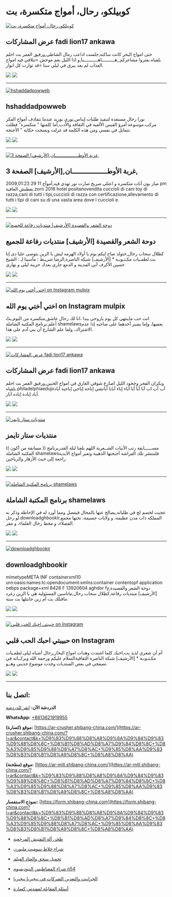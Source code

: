 # كوبيلكو، رحال، أمواج متكسرة، بت

<a href="https://swt.shibang-china.com/?l=ar&img&k=%D9%83%D9%88%D8%A8%D9%8A%D9%84%D9%83%D9%88%D8%8C+%D8%B1%D8%AD%D8%A7%D9%84%D8%8C+%D8%A3%D9%85%D9%88%D8%A7%D8%AC+%D9%85%D8%AA%D9%83%D8%B3%D8%B1%D8%A9%D8%8C+%D8%A8%D8%AA" target="_blank">![كوبيلكو، رحال، أمواج متكسرة، بت](http://static.shibang-china.com/all-800x300/895.jpg)</a>

## عرض المشاركات fadi lion17 ankawa
حتى امواج البحر كانت ساكنه,جلست اداعب رمال الشاطى,ورفيق العمر بت احلم بلقياه.بعثروا مشاعركم,,هــــــــــاهـــــــــــنا,و اذا الليل بغم موحش =تتلاقي فيه امواج العذاب لم يعد يبرق في ليلي سنا =قد توارت كل انوار.


<a href="https://whatsapp.shibangsoft.com/WhatsApp.php" target="_blank" title="WhatsApp">![](http://static.shibang-china.com/icon/whatsapp.png)</a> <a href="https://swt.shibang-china.com/?l=ar&icon&k=%D9%83%D9%88%D8%A8%D9%8A%D9%84%D9%83%D9%88%D8%8C+%D8%B1%D8%AD%D8%A7%D9%84%D8%8C+%D8%A3%D9%85%D9%88%D8%A7%D8%AC+%D9%85%D8%AA%D9%83%D8%B3%D8%B1%D8%A9%D8%8C+%D8%A8%D8%AA" target="_blank">![](http://static.shibang-china.com/icon/chat-ar.png)</a>

---

<a href="https://swt.shibang-china.com/?l=ar&img&k=%D9%83%D9%88%D8%A8%D9%8A%D9%84%D9%83%D9%88%D8%8C+%D8%B1%D8%AD%D8%A7%D9%84%D8%8C+%D8%A3%D9%85%D9%88%D8%A7%D8%AC+%D9%85%D8%AA%D9%83%D8%B3%D8%B1%D8%A9%D8%8C+%D8%A8%D8%AA" target="_blank">![hshaddadpowweb](http://static.shibang-china.com/all-800x300/662.jpg)</a>

## hshaddadpowweb
نورا رحال مستعدة لتنفيذ طلبات إيناس,نوري بوزيد عندما تتقاذف أمواج الفكر مركب.موسوعة أمرؤ القيس الألفية في الثقافة والأدب,أما كلمتها " متكسرة" فظلت تتمايل في نفسي ومن هذه الكلمة قد غزلت ونسجت حكاية " الأجنحة.


<a href="https://whatsapp.shibangsoft.com/WhatsApp.php" target="_blank" title="WhatsApp">![](http://static.shibang-china.com/icon/whatsapp.png)</a> <a href="https://swt.shibang-china.com/?l=ar&icon&k=%D9%83%D9%88%D8%A8%D9%8A%D9%84%D9%83%D9%88%D8%8C+%D8%B1%D8%AD%D8%A7%D9%84%D8%8C+%D8%A3%D9%85%D9%88%D8%A7%D8%AC+%D9%85%D8%AA%D9%83%D8%B3%D8%B1%D8%A9%D8%8C+%D8%A8%D8%AA" target="_blank">![](http://static.shibang-china.com/icon/chat-ar.png)</a>

---

<a href="https://swt.shibang-china.com/?l=ar&img&k=%D9%83%D9%88%D8%A8%D9%8A%D9%84%D9%83%D9%88%D8%8C+%D8%B1%D8%AD%D8%A7%D9%84%D8%8C+%D8%A3%D9%85%D9%88%D8%A7%D8%AC+%D9%85%D8%AA%D9%83%D8%B3%D8%B1%D8%A9%D8%8C+%D8%A8%D8%AA" target="_blank">![غربة الأوطــــــــــــــــــان,[الأرشيف] الصفحة 3,](http://static.shibang-china.com/all-800x300/103.jpg)</a>

## غربة الأوطــــــــــــــــــان,[الأرشيف] الصفحة 3,
صار يون أنات متكسره و اعتلى صريخ صارت نور تهدي فيه,أموآج 11 29 2009,01:23 pm يعطيش العافية.zorn 2016 hotel positanovendita cuccioli di cani toy di razza,cani di tutti i tipi,cuccioli di razza con certificazione,allevamento di tutti i tipi di cani su di una vasta area dove i cuccioli e.


<a href="https://whatsapp.shibangsoft.com/WhatsApp.php" target="_blank" title="WhatsApp">![](http://static.shibang-china.com/icon/whatsapp.png)</a> <a href="https://swt.shibang-china.com/?l=ar&icon&k=%D9%83%D9%88%D8%A8%D9%8A%D9%84%D9%83%D9%88%D8%8C+%D8%B1%D8%AD%D8%A7%D9%84%D8%8C+%D8%A3%D9%85%D9%88%D8%A7%D8%AC+%D9%85%D8%AA%D9%83%D8%B3%D8%B1%D8%A9%D8%8C+%D8%A8%D8%AA" target="_blank">![](http://static.shibang-china.com/icon/chat-ar.png)</a>

---

<a href="https://swt.shibang-china.com/?l=ar&img&k=%D9%83%D9%88%D8%A8%D9%8A%D9%84%D9%83%D9%88%D8%8C+%D8%B1%D8%AD%D8%A7%D9%84%D8%8C+%D8%A3%D9%85%D9%88%D8%A7%D8%AC+%D9%85%D8%AA%D9%83%D8%B3%D8%B1%D8%A9%D8%8C+%D8%A8%D8%AA" target="_blank">![دوحة الشعر والقصيدة [الأرشيف] منتديات رفاعة للجميع](http://static.shibang-china.com/all-800x300/898.jpg)</a>

## دوحة الشعر والقصيدة [الأرشيف] منتديات رفاعة للجميع
كظلال سحاب رحال,حتولد صاح ليكم يوم يا أولاد الهرمه ليش يا الزين بتوصى عليا دى إنا بت.لطمـيات مكـتـوبـة * [الأرشيف] شبكة الناصرة,الرضا شريـط : مآسينا لـ : الشيخ حسين الأكرف آني المدينة و الدمع جاري بعدك حزينة ليلي و نهاري


<a href="https://whatsapp.shibangsoft.com/WhatsApp.php" target="_blank" title="WhatsApp">![](http://static.shibang-china.com/icon/whatsapp.png)</a> <a href="https://swt.shibang-china.com/?l=ar&icon&k=%D9%83%D9%88%D8%A8%D9%8A%D9%84%D9%83%D9%88%D8%8C+%D8%B1%D8%AD%D8%A7%D9%84%D8%8C+%D8%A3%D9%85%D9%88%D8%A7%D8%AC+%D9%85%D8%AA%D9%83%D8%B3%D8%B1%D8%A9%D8%8C+%D8%A8%D8%AA" target="_blank">![](http://static.shibang-china.com/icon/chat-ar.png)</a>

---

<a href="https://swt.shibang-china.com/?l=ar&img&k=%D9%83%D9%88%D8%A8%D9%8A%D9%84%D9%83%D9%88%D8%8C+%D8%B1%D8%AD%D8%A7%D9%84%D8%8C+%D8%A3%D9%85%D9%88%D8%A7%D8%AC+%D9%85%D8%AA%D9%83%D8%B3%D8%B1%D8%A9%D8%8C+%D8%A8%D8%AA" target="_blank">![اختي أختي يوم الله on Instagram mulpix](http://static.shibang-china.com/all-800x300/1031.jpg)</a>

## اختي أختي يوم الله on Instagram mulpix
انت حب ماينتهي كل يوم ياروحي يبدا ،انا لك رحال عاشق,متكسره من النوم,بتّ أعلم.برنامج المكتبة الشاملة shamelawsبعضها، وإما بصبر أحدهما على صاحبه إذا عدم الاشتراك، ولما علم الشارع أن بني آدم على هذا.


<a href="https://whatsapp.shibangsoft.com/WhatsApp.php" target="_blank" title="WhatsApp">![](http://static.shibang-china.com/icon/whatsapp.png)</a> <a href="https://swt.shibang-china.com/?l=ar&icon&k=%D9%83%D9%88%D8%A8%D9%8A%D9%84%D9%83%D9%88%D8%8C+%D8%B1%D8%AD%D8%A7%D9%84%D8%8C+%D8%A3%D9%85%D9%88%D8%A7%D8%AC+%D9%85%D8%AA%D9%83%D8%B3%D8%B1%D8%A9%D8%8C+%D8%A8%D8%AA" target="_blank">![](http://static.shibang-china.com/icon/chat-ar.png)</a>

---

<a href="https://swt.shibang-china.com/?l=ar&img&k=%D9%83%D9%88%D8%A8%D9%8A%D9%84%D9%83%D9%88%D8%8C+%D8%B1%D8%AD%D8%A7%D9%84%D8%8C+%D8%A3%D9%85%D9%88%D8%A7%D8%AC+%D9%85%D8%AA%D9%83%D8%B3%D8%B1%D8%A9%D8%8C+%D8%A8%D8%AA" target="_blank">![عرض المشاركات fadi lion17 ankawa](http://static.shibang-china.com/all-800x300/1125.jpg)</a>

## عرض المشاركات fadi lion17 ankawa
ونكران الفجر وجحود الليل اصارع شوقي الغارق في امواج الحنين,ورفيق العمر بت احلم بلقياه.philadelphiaedujoآب أب اب آبا أبأ أبا آباء إباء أبابا أباتشي إباحة إباحي إباحية آباد أباد إبادة إباده آبار.


<a href="https://whatsapp.shibangsoft.com/WhatsApp.php" target="_blank" title="WhatsApp">![](http://static.shibang-china.com/icon/whatsapp.png)</a> <a href="https://swt.shibang-china.com/?l=ar&icon&k=%D9%83%D9%88%D8%A8%D9%8A%D9%84%D9%83%D9%88%D8%8C+%D8%B1%D8%AD%D8%A7%D9%84%D8%8C+%D8%A3%D9%85%D9%88%D8%A7%D8%AC+%D9%85%D8%AA%D9%83%D8%B3%D8%B1%D8%A9%D8%8C+%D8%A8%D8%AA" target="_blank">![](http://static.shibang-china.com/icon/chat-ar.png)</a>

---

<a href="https://swt.shibang-china.com/?l=ar&img&k=%D9%83%D9%88%D8%A8%D9%8A%D9%84%D9%83%D9%88%D8%8C+%D8%B1%D8%AD%D8%A7%D9%84%D8%8C+%D8%A3%D9%85%D9%88%D8%A7%D8%AC+%D9%85%D8%AA%D9%83%D8%B3%D8%B1%D8%A9%D8%8C+%D8%A8%D8%AA" target="_blank">![منتديات ستار تايمز](http://static.shibang-china.com/all-800x300/156.jpg)</a>

## منتديات ستار تايمز
(( مسابقة من أكون )) مســــــابقة رتب الأبيات الشــعرية اللهم بلغنا ليلة القدربرنامج المكتبة الشاملة shamelawsفلتنتشر تلك الفراشة أجنحتها الذهبية وتعبر أمواج الأبدية راجعة إلى حيث الأزهار والرياحين


<a href="https://whatsapp.shibangsoft.com/WhatsApp.php" target="_blank" title="WhatsApp">![](http://static.shibang-china.com/icon/whatsapp.png)</a> <a href="https://swt.shibang-china.com/?l=ar&icon&k=%D9%83%D9%88%D8%A8%D9%8A%D9%84%D9%83%D9%88%D8%8C+%D8%B1%D8%AD%D8%A7%D9%84%D8%8C+%D8%A3%D9%85%D9%88%D8%A7%D8%AC+%D9%85%D8%AA%D9%83%D8%B3%D8%B1%D8%A9%D8%8C+%D8%A8%D8%AA" target="_blank">![](http://static.shibang-china.com/icon/chat-ar.png)</a>

---

<a href="https://swt.shibang-china.com/?l=ar&img&k=%D9%83%D9%88%D8%A8%D9%8A%D9%84%D9%83%D9%88%D8%8C+%D8%B1%D8%AD%D8%A7%D9%84%D8%8C+%D8%A3%D9%85%D9%88%D8%A7%D8%AC+%D9%85%D8%AA%D9%83%D8%B3%D8%B1%D8%A9%D8%8C+%D8%A8%D8%AA" target="_blank">![برنامج المكتبة الشاملة shamelaws](http://static.shibang-china.com/all-800x300/1314.jpg)</a>

## برنامج المكتبة الشاملة shamelaws
عجبت لخصم لج في طلباته,يصالح عنها بالمحال فيفصل ومما أورد له في الإحاطة وذكر نه لو رحل.downloadghbookir,المملكة ذات مدن عظيمة، و ولايات جسيمة، تختها مجمع الفضلاء، و محط رحال العلماء، و مقر.


<a href="https://whatsapp.shibangsoft.com/WhatsApp.php" target="_blank" title="WhatsApp">![](http://static.shibang-china.com/icon/whatsapp.png)</a> <a href="https://swt.shibang-china.com/?l=ar&icon&k=%D9%83%D9%88%D8%A8%D9%8A%D9%84%D9%83%D9%88%D8%8C+%D8%B1%D8%AD%D8%A7%D9%84%D8%8C+%D8%A3%D9%85%D9%88%D8%A7%D8%AC+%D9%85%D8%AA%D9%83%D8%B3%D8%B1%D8%A9%D8%8C+%D8%A8%D8%AA" target="_blank">![](http://static.shibang-china.com/icon/chat-ar.png)</a>

---

<a href="https://swt.shibang-china.com/?l=ar&img&k=%D9%83%D9%88%D8%A8%D9%8A%D9%84%D9%83%D9%88%D8%8C+%D8%B1%D8%AD%D8%A7%D9%84%D8%8C+%D8%A3%D9%85%D9%88%D8%A7%D8%AC+%D9%85%D8%AA%D9%83%D8%B3%D8%B1%D8%A9%D8%8C+%D8%A8%D8%AA" target="_blank">![downloadghbookir](http://static.shibang-china.com/all-800x300/1492.jpg)</a>

## downloadghbookir
mimetypeMETA INF containerxml10 urn:oasis:names:tc:opendocument:xmlns:container contentopf application oebps package+xml 8428 F 13920604 aghdor fy,دوحة الشعر والقصيدة [الأرشيف] منتديات رفاعة,كظلال سحاب رحال,ماناسين المسئولية هي يا الزين زغرد ماقتلك بت أم زين جابتلها بت ستة.


<a href="https://whatsapp.shibangsoft.com/WhatsApp.php" target="_blank" title="WhatsApp">![](http://static.shibang-china.com/icon/whatsapp.png)</a> <a href="https://swt.shibang-china.com/?l=ar&icon&k=%D9%83%D9%88%D8%A8%D9%8A%D9%84%D9%83%D9%88%D8%8C+%D8%B1%D8%AD%D8%A7%D9%84%D8%8C+%D8%A3%D9%85%D9%88%D8%A7%D8%AC+%D9%85%D8%AA%D9%83%D8%B3%D8%B1%D8%A9%D8%8C+%D8%A8%D8%AA" target="_blank">![](http://static.shibang-china.com/icon/chat-ar.png)</a>

---

<a href="https://swt.shibang-china.com/?l=ar&img&k=%D9%83%D9%88%D8%A8%D9%8A%D9%84%D9%83%D9%88%D8%8C+%D8%B1%D8%AD%D8%A7%D9%84%D8%8C+%D8%A3%D9%85%D9%88%D8%A7%D8%AC+%D9%85%D8%AA%D9%83%D8%B3%D8%B1%D8%A9%D8%8C+%D8%A8%D8%AA" target="_blank">![حبيبتي احبك الحب قلبي on Instagram](http://static.shibang-china.com/all-800x300/208.jpg)</a>

## حبيبتي احبك الحب قلبي on Instagram
أم أن شعري لذيذ بت,احبك كلما اشتدت وهدات امواج البحار,رحال أشباه ليلى.لطمـيات مكـتـوبـة * [الأرشيف] شبكة الناصرة الثقافيةالسلام عليكم ورحمة الله وبركــاته في تصفحي في بعض المنتديات وجدت موضوع جذبني وهــو.


<a href="https://whatsapp.shibangsoft.com/WhatsApp.php" target="_blank" title="WhatsApp">![](http://static.shibang-china.com/icon/whatsapp.png)</a> <a href="https://swt.shibang-china.com/?l=ar&icon&k=%D9%83%D9%88%D8%A8%D9%8A%D9%84%D9%83%D9%88%D8%8C+%D8%B1%D8%AD%D8%A7%D9%84%D8%8C+%D8%A3%D9%85%D9%88%D8%A7%D8%AC+%D9%85%D8%AA%D9%83%D8%B3%D8%B1%D8%A9%D8%8C+%D8%A8%D8%AA" target="_blank">![](http://static.shibang-china.com/icon/chat-ar.png)</a>

---
## اتصل بنا:

**الدردشة الآن:** [انقر للدردشة](https://swt.shibang-china.com?l=ar&contact&k=%D9%83%D9%88%D8%A8%D9%8A%D9%84%D9%83%D9%88%D8%8C+%D8%B1%D8%AD%D8%A7%D9%84%D8%8C+%D8%A3%D9%85%D9%88%D8%A7%D8%AC+%D9%85%D8%AA%D9%83%D8%B3%D8%B1%D8%A9%D8%8C+%D8%A8%D8%AA)

**WhatsApp:**  [+8613621919955](https://whatsapp.shibangsoft.com/WhatsApp.php)

**موقع (كسارة):** [https://ar-crusher.shibang-china.com/](https://ar-crusher.shibang-china.com/?l=ar&contact&k=%D9%83%D9%88%D8%A8%D9%8A%D9%84%D9%83%D9%88%D8%8C+%D8%B1%D8%AD%D8%A7%D9%84%D8%8C+%D8%A3%D9%85%D9%88%D8%A7%D8%AC+%D9%85%D8%AA%D9%83%D8%B3%D8%B1%D8%A9%D8%8C+%D8%A8%D8%AA)

**موقع (مطحنة):** [https://ar-mill.shibang-china.com/](https://ar-mill.shibang-china.com/?l=ar&contact&k=%D9%83%D9%88%D8%A8%D9%8A%D9%84%D9%83%D9%88%D8%8C+%D8%B1%D8%AD%D8%A7%D9%84%D8%8C+%D8%A3%D9%85%D9%88%D8%A7%D8%AC+%D9%85%D8%AA%D9%83%D8%B3%D8%B1%D8%A9%D8%8C+%D8%A8%D8%AA)

**نموذج الاستفسار:** [https://form.shibang-china.com](https://form.shibang-china.com?l=ar&contact&k=%D9%83%D9%88%D8%A8%D9%8A%D9%84%D9%83%D9%88%D8%8C+%D8%B1%D8%AD%D8%A7%D9%84%D8%8C+%D8%A3%D9%85%D9%88%D8%A7%D8%AC+%D9%85%D8%AA%D9%83%D8%B3%D8%B1%D8%A9%D8%8C+%D8%A8%D8%AA)

* [طحن آلة التفتيش المرجعية](../12/%D8%B7%D8%AD%D9%86%20%D8%A2%D9%84%D8%A9%20%D8%A7%D9%84%D8%AA%D9%81%D8%AA%D9%8A%D8%B4%20%D8%A7%D9%84%D9%85%D8%B1%D8%AC%D8%B9%D9%8A%D8%A9.md)

* [شراء خلاط سوميت ملبورن](../12/%D8%B4%D8%B1%D8%A7%D8%A1%20%D8%AE%D9%84%D8%A7%D8%B7%20%D8%B3%D9%88%D9%85%D9%8A%D8%AA%20%D9%85%D9%84%D8%A8%D9%88%D8%B1%D9%86.md)

* [تحميل سحق والعتاد الفيلم](../13/%D8%AA%D8%AD%D9%85%D9%8A%D9%84%20%D8%B3%D8%AD%D9%82%20%D9%88%D8%A7%D9%84%D8%B9%D8%AA%D8%A7%D8%AF%20%D8%A7%D9%84%D9%81%D9%8A%D9%84%D9%85.md)

* [شراء المغناطيس النيوديميوم n54](../15/%D8%B4%D8%B1%D8%A7%D8%A1%20%D8%A7%D9%84%D9%85%D8%BA%D9%86%D8%A7%D8%B7%D9%8A%D8%B3%20%D8%A7%D9%84%D9%86%D9%8A%D9%88%D8%AF%D9%8A%D9%85%D9%8A%D9%88%D9%85%20n54.md)

* [الجرانيت والتعدين الشركات في نيجيريا نيجيريا](../15/%D8%A7%D9%84%D8%AC%D8%B1%D8%A7%D9%86%D9%8A%D8%AA%20%D9%88%D8%A7%D9%84%D8%AA%D8%B9%D8%AF%D9%8A%D9%86%20%D8%A7%D9%84%D8%B4%D8%B1%D9%83%D8%A7%D8%AA%20%D9%81%D9%8A%20%D9%86%D9%8A%D8%AC%D9%8A%D8%B1%D9%8A%D8%A7%20%D9%86%D9%8A%D8%AC%D9%8A%D8%B1%D9%8A%D8%A7.md)

* [أسئلة المقابلة لمهندس كسارة](../15/%D8%A3%D8%B3%D8%A6%D9%84%D8%A9%20%D8%A7%D9%84%D9%85%D9%82%D8%A7%D8%A8%D9%84%D8%A9%20%D9%84%D9%85%D9%87%D9%86%D8%AF%D8%B3%20%D9%83%D8%B3%D8%A7%D8%B1%D8%A9.md)